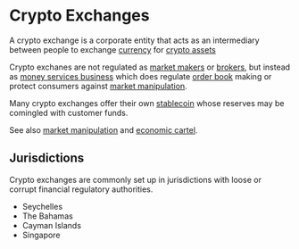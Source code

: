 # Crypto Exchanges
A crypto exchange is a corporate entity that acts as an intermediary between people to exchange [currency](currency.md) for [crypto assets](cryptoasset.md)

Crypto exchanes are not regulated as [market makers](market-maker.md) or [brokers](broker.md), but instead as [money services business](money-services-business.md) which does regulate [order book](order-book.md) making or protect consumers against [market manipulation](market-manipulation.md).

Many crypto exchanges offer their own [stablecoin](stablecoin.md) whose reserves may be comingled with customer funds.

See also [market manipulation](market-manipulation.md) and [economic cartel](cartel.md).

## Jurisdictions

Crypto exchanges are commonly set up in jurisdictions with loose or corrupt financial regulatory authorities.

* Seychelles
* The Bahamas
* Cayman Islands
* Singapore